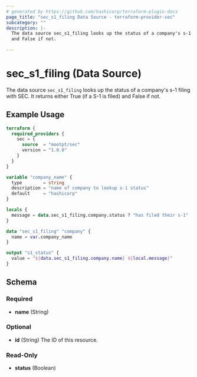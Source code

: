 ```yaml
---
# generated by https://github.com/hashicorp/terraform-plugin-docs
page_title: "sec_s1_filing Data Source - terraform-provider-sec"
subcategory: ""
description: |-
  The data source sec_s1_filing looks up the status of a company's s-1 filing with SEC. It returns either True (if a S-1 is filed)
  and False if not.
  
---
```


# sec_s1_filing (Data Source)
The data source `sec_s1_filing` looks up the status of a company's s-1 filing with SEC. It returns either True (if a S-1 is filed)
and False if not.

## Example Usage
```terraform
terraform {
  required_providers {
    sec = {
      source  = "mootpt/sec"
      version = "1.0.0"
    }
  }
}

variable "company_name" {
  type        = string
  description = "name of company to lookup s-1 status"
  default     = "hashicorp"
}

locals {
  message = data.sec_s1_filing.company.status ? "has filed their s-1" : "has not filed their s-1"
}

data "sec_s1_filing" "company" {
  name = var.company_name
}

output "s1_status" {
  value = "${data.sec_s1_filing.company.name} ${local.message}"
}
```


<!-- schema generated by tfplugindocs -->
## Schema

### Required

- **name** (String)

### Optional

- **id** (String) The ID of this resource.

### Read-Only

- **status** (Boolean)


